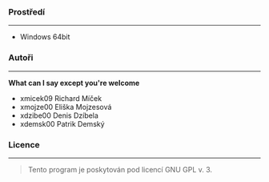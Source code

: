 ### Prostředí
-----------
* Windows 64bit


### Autoři
-----------
**What can I say except you're welcome**
* xmicek09 Richard Míček
* xmojze00 Eliška Mojzesová
* xdzibe00 Denis Dzíbela
* xdemsk00 Patrik Demský


### Licence
-----------
> Tento program je poskytován pod licencí GNU GPL v. 3.
